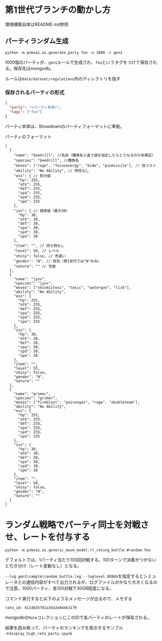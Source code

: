# 第1世代ブランチの動かし方

環境構築自体はREADME.md参照

## パーティランダム生成
```
python -m pokeai.ai.generate_party foo -n 1000 -r gen1
```

1000個のパーティが、`gen1`ルールで生成され、`foo`というタグをつけて保存される。保存先はmongodb。

ルールは`data/dataset/regulations`内のディレクトリを指す

### 保存されるパーティの形式
```json
{
  "party": "<パーティ本体>",
  "tags": ["foo"]
}
```

パーティ本体は、Showdownのパーティフォーマットに準拠。

パーティのフォーマット

```json5
[
  {
    "name": "beedrill", //名前（種族名と違う値を指定したらどうなるのか未検証）
    "species": "beedrill", //種族名
    "moves": ["rage", "focusenergy", "bide", "pinmissile"], // 技リスト
    "ability": "No Ability", // 特性なし
    "evs": { // 努力値
      "hp": 255,
      "atk": 255,
      "def": 255,
      "spa": 255,
      "spd": 255,
      "spe": 255
    },
    "ivs": { // 個体値（最大30）
      "hp": 30,
      "atk": 30,
      "def": 30,
      "spa": 30,
      "spd": 30,
      "spe": 30
    },
    "item": "", // 持ち物なし
    "level": 50, // レベル
    "shiny": false, // 色違い
    "gender": "N", // 性別（第1世代では"N"のみ）
    "nature": "" // 性格
  },
  {
    "name": "jynx",
    "species": "jynx",
    "moves": ["seismictoss", "toxic", "watergun", "lick"],
    "ability": "No Ability",
    "evs": {
      "hp": 255,
      "atk": 255,
      "def": 255,
      "spa": 255,
      "spd": 255,
      "spe": 255
    },
    "ivs": {
      "hp": 30,
      "atk": 30,
      "def": 30,
      "spa": 30,
      "spd": 30,
      "spe": 30
    },
    "item": "",
    "level": 55,
    "shiny": false,
    "gender": "N",
    "nature": ""
  },
  {
    "name": "grimer",
    "species": "grimer",
    "moves": ["fireblast", "poisongas", "rage", "doubleteam"],
    "ability": "No Ability",
    "evs": {
      "hp": 255,
      "atk": 255,
      "def": 255,
      "spa": 255,
      "spd": 255,
      "spe": 255
    },
    "ivs": {
      "hp": 30,
      "atk": 30,
      "def": 30,
      "spa": 30,
      "spd": 30,
      "spe": 30
    },
    "item": "",
    "level": 50,
    "shiny": false,
    "gender": "N",
    "nature": ""
  }
]
```

# ランダム戦略でパーティ同士を対戦させ、レートを付与する
```
python -m pokeai.ai.generic_move_model.rl_rating_battle #random foo
```

デフォルトでは、1パーティ当たり100回対戦する。100ターンで決着がつかないと引き分け（レート変動なし）となる。

`--log gen1\sample\random_battle.log --loglevel DEBUG`を指定するとシミュレータとの通信内容がすべて出力されるが、ログファイルがかなり大きくなるので注意。1000パーティ、各100対戦で30GB程度になる。

コマンド実行すると以下のようなメッセージが出るので、メモする
```
rate_id: 6114025781a3542e844b3179
```

mongodbの`Rate`コレクションにこのIDで各パーティのレートが保存される。

結果を読み取って、パーティのランキングを表示するサンプル→`display_high_rate_party.ipynb`
